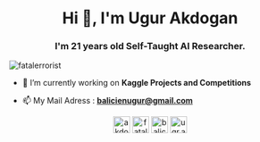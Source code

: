 <h1 align="center">Hi 👋, I'm Ugur Akdogan</h1>
<h3 align="center">I'm 21 years old Self-Taught AI Researcher. </h3>

<p align="left"> <img src="https://komarev.com/ghpvc/?username=fatalerrorist" alt="fatalerrorist" /> </p>

- 🔭 I’m currently working on **Kaggle Projects and Competitions**


- 📫 My Mail Adress : **balicienugur@gmail.com**


<p align="center">
<a href="https://twitter.com/akdoganugr" target="blank"><img align="center" src="https://cdn.jsdelivr.net/npm/simple-icons@3.0.1/icons/twitter.svg" alt="akdoganugr" height="30" width="30" /></a>
<a href="https://linkedin.com/in/fatalerrorist" target="blank"><img align="center" src="https://cdn.jsdelivr.net/npm/simple-icons@3.0.1/icons/linkedin.svg" alt="fatalerrorist" height="30" width="30" /></a>
<a href="https://kaggle.com/balicien" target="blank"><img align="center" src="https://cdn.jsdelivr.net/npm/simple-icons@3.0.1/icons/kaggle.svg" alt="balicien" height="30" width="30" /></a>
<a href="https://instagram.com/ugr.akdgn" target="blank"><img align="center" src="https://cdn.jsdelivr.net/npm/simple-icons@3.0.1/icons/instagram.svg" alt="ugr.akdgn" height="30" width="30" /></a>
</p>
